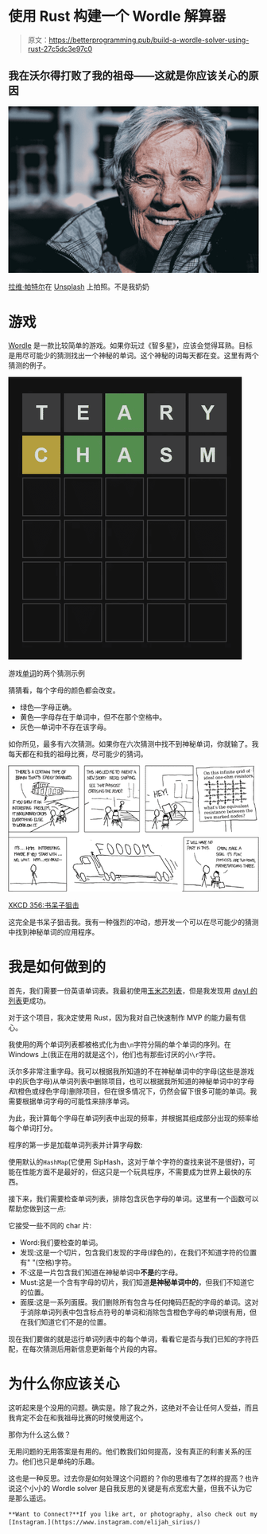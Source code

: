 # 使用 Rust 构建一个 Wordle 解算器

> 原文：<https://betterprogramming.pub/build-a-wordle-solver-using-rust-27c5dc3e97c0>

## 我在沃尔得打败了我的祖母——这就是你应该关心的原因

![](img/88f51969f2d343fef3cab8f3a07509be.png)

[拉维·帕特尔](https://unsplash.com/@ravi_patel?utm_source=medium&utm_medium=referral)在 [Unsplash](https://unsplash.com?utm_source=medium&utm_medium=referral) 上拍照。不是我奶奶

# 游戏

[Wordle](https://www.powerlanguage.co.uk/wordle/) 是一款比较简单的游戏。如果你玩过《智多星》，应该会觉得耳熟。目标是用尽可能少的猜测找出一个神秘的单词。这个神秘的词每天都在变。这里有两个猜测的例子。

![](img/07cd18ef0e2bdd389e52d8366245dc0d.png)

游戏[单词](https://www.powerlanguage.co.uk/wordle/)的两个猜测示例

猜猜看，每个字母的颜色都会改变。

*   绿色—字母正确。
*   黄色—字母存在于单词中，但不在那个空格中。
*   灰色—单词中不存在该字母。

如你所见，最多有六次猜测。如果你在六次猜测中找不到神秘单词，你就输了。我每天都在和我的祖母比赛，尽可能少的猜词。

![](img/3cf66745d4318a4da908615c88907bdb.png)

[XKCD 356:书呆子狙击](https://xkcd.com/356)

这完全是书呆子狙击我。我有一种强烈的冲动，想开发一个可以在尽可能少的猜测中找到神秘单词的应用程序。

# 我是如何做到的

首先，我们需要一份英语单词表。我最初使用[玉米芯列表](http://www.mieliestronk.com/wordlist.html)，但是我发现用 [dwyl 的列表](https://github.com/dwyl/english-words/)更成功。

对于这个项目，我决定使用 Rust，因为我对自己快速制作 MVP 的能力最有信心。

我使用的两个单词列表都被格式化为由`\n`字符分隔的单个单词的序列。在 Windows 上(我正在用的就是这个)，他们也有那些讨厌的小`\r`字符。

沃尔多非常注重字母。我可以根据我所知道的不在神秘单词中的字母(这些是游戏中的灰色字母)从单词列表中删除项目，也可以根据我所知道的神秘单词中的字母*和*(橙色或绿色字母)删除项目，但在很多情况下，仍然会留下很多可能的单词。我需要根据单词字母的可能性来排序单词。

为此，我计算每个字母在单词列表中出现的频率，并根据其组成部分出现的频率给每个单词打分。

程序的第一步是加载单词列表并计算字母数:

使用默认的`HashMap`(它使用 SipHash，这对于单个字符的查找来说不是很好)，可能在性能方面不是最好的，但这只是一个玩具程序，不需要成为世界上最快的东西。

接下来，我们需要检查单词列表，排除包含灰色字母的单词。这里有一个函数可以帮助您做到这一点:

它接受一些不同的 char 片:

*   Word:我们要检查的单词。
*   发现:这是一个切片，包含我们发现的字母(绿色的)，在我们不知道字符的位置有" "(空格)字符。
*   不:这是一片包含我们知道在神秘单词中**不是**的字母。
*   Must:这是一个含有字母的切片，我们知道**是神秘单词中的**，但我们不知道它的位置。
*   面膜:这是一系列面膜。我们删除所有包含与任何掩码匹配的字母的单词。这对于消除单词列表中包含标点符号的单词和消除包含橙色字母的单词很有用，但在我们知道它们不是的位置。

现在我们要做的就是运行单词列表中的每个单词，看看它是否与我们已知的字符匹配，在每次猜测后用新信息更新每个片段的内容。

# 为什么你应该关心

这听起来是个没用的问题。确实是。除了我之外，这绝对不会让任何人受益，而且我肯定不会在和我祖母比赛的时候使用这个。

那你为什么这么做？

无用问题的无用答案是有用的。他们教我们如何提高，没有真正的利害关系的压力。他们也只是单纯的乐趣。

这也是一种反思。过去你是如何处理这个问题的？你的思维有了怎样的提高？也许说这个小小的 Wordle solver 是自我反思的关键是有点宽宏大量，但我不认为它是那么遥远。

```
**Want to Connect?**If you like art, or photography, also check out my [Instagram.](https://www.instagram.com/elijah_sirius/)
```